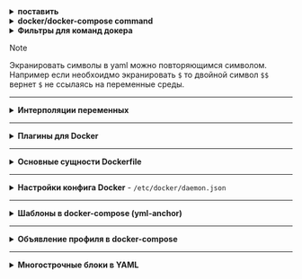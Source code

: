 <details>
  <summary><b>поставить</b></summary>

___

  <details>
    <summary><b>ubuntu version < 24.04.2</b></summary>

-
    ```
    sudo curl -fsSL https://download.docker.com/linux/ubuntu/gpg -o /etc/apt/keyrings/docker.asc
    sudo chmod a+r /etc/apt/keyrings/docker.asc
    ```
- 
    ```
    echo   "deb [arch=$(dpkg --print-architecture) signed-by=/etc/apt/keyrings/docker.asc] https://download.docker.com/linux/ubuntu \
    $(. /etc/os-release && echo "$VERSION_CODENAME") stable" |   sudo tee /etc/apt/sources.list.d/docker.list > /dev/null
    ```
-
    ```
    sudo apt update
    sudo apt-get install docker-ce docker-ce-cli docker-compose containerd.io docker-buildx-plugin docker-compose-plugin
    ```

  </details>

___

  <details>
    <summary><b>Установить alias</b></summary>

  - docker < v.28

    ```
    sudo mv /bin/docker-compose /bin/docker-compose-BACKUP && sudo sh -c "echo 'docker compose "$@"' > docker-compose"
    ```
  - docker >= v.28
    
    ```
    sudo mv /usr/local/bin/docker-compose /usr/local/bin/docker-compose-BACKUP && sudo ln -f -s /usr/libexec/docker/cli-plugins/docker-compose /usr/local/bin/docker-compose
    ```

  </details>

___

</details>

<details>
  <summary><b>docker/docker-compose command</b></summary>

- `docker info` - посмотреть главную конфигу docker (изменение стандартных конфигураций описывается в файле /etc/docker/daemon.json)  
- `docker build` - команда сборки образа docker
  - `-t` - указывает _tag_ собирающегося образа
  - `--force-rm` - удаление промежуточных контейнеров
  - `-m` - установить ограничение памяти
  - `--pull` - всегда пытаться получить последнюю версию родительского образа
  - `--progress=plain` - показать подробный вывод при билде в новой версии докер
- `docker ps` - показывает информацию о всех запущенных контейнерах (включая контейнеры запущенные в docker-compose сценариях)
  - `-a` покажет все контейнеры docker которые не запустились, были завершены, работают в настоящий момент, ... и т.д.
  - `-q` покажет только id контейнеров (полезно для выполнения команды используя конструкции bash как описано ниже)
- `docker pull <docker_image>` - скачивание образа _из DockerHUB_
- `docker image ls` - показывает все скаченные (pull) и собраные (build) образы
- `docker rmi <id_image>` - удаляет выбранный образ по его <id_image>
- `docker run <id_image:tag>` - запускает контейнер из скаченных, либо собранных в системе образов (image)
- `docker volume ls` - покажет все созданные директории для докера
- `docker volume rm <id_volume/name_volime>` - удаляет выбранную директорию либо по его <id_volume> либо по его <name_volume>
- `docker network ls` - покажет все сети созданные для докера
- `docker network rm <id-network/name-nwtwork>` - удаляет выбранную сеть либо по его `<id-network>` либо по его `<name-nwtwork>`
- `docker ps -s --format "table {{.Names}}\t{{.Size}}" | sort -k2 -h -r` покажет сколько занимают памяти контейнеры с выводом по шаблону только имя контейнера и занятую память с сортировкой по убыванию занятой памяти
- `docker rm -f $(docker ps -aq) && docker rmi -f $(docker images -q)` удаляет все образы и контейнеры
- `docker inspect <container_id>` - информация по запущенному контейнеру
  - `--format` с флагом поддерживает шаблоны в формате json для парсинга
  - `docker inspect --format "$(/path/to/tamplate.tpl)"`чтобы удобно распарсить вывод из файла в `docker run` команду. Сам шаблон [ТУТ](https://github.com/Limewax163/docker/blob/main/tamplate/inspect-to-compose.tpl) либо можно взять шаблон из сети, тогда `$(curl -s <url>)`
- `docker login <url:port(if exist)>` - для логина в регистри гитлаба (если в ссылке указан порт, при логине его необходимо указывать)
- `docker exec <flags> <container_name/id> <command>` - подключение к docker с выполнением какой-то определенной команды внутри
  - `-i` - запуск команды в интерактивном режиме
  - `-t` - запуск команды с подключением к терминалу
  - `-u` - вход под определенным пользователем
- `docker cp /path/to/local/file container_id:/path/to/destination` - для копирования файла в контейнер докера
- `docker save -o my-image.tar my-image:latest` - сохранить образ в tar
- `docker load -i my-image.tar` - подгрузить образ из tar в локальную библиотеку докера
___

- `docker-compose up` - поднимает контейнеры из описанного в текущей директории конфига compose
  - `-d` - отвязывает консоль
  - `-f` - явно указать путь и название до конфига .yml (флаг применим к множеству команд где идет взаимодействие с файлом конфигурации compose
- `docker-compose down` - роняет контейнеры из описанного в текущей директории конфига compose
  - `-v` - дополнительно чистит volumes
- `docker-compose start/stop/restart` - запускает/останавливает/перезапускает контейнеры из описанного в текущей директории конфига `docker-compose.yml` (более мягкая перезагрузка нежели down/up)
  - `docker compose start/stop/restart <container_name>` - можно работать с отдельными сервисами явно указав их после команды
- `docker-compose logs <service_name>` - показывает логи контейнеров из композа. Если не указывать <service_name> из композа, покажет логи по всем сервисам композа.
  - `-f` - привязывает консоль к логам
  - `-t` привяжет хостовый таймаут логов
  - `--tail=<number>` покажет последние логи в колличестве `<number>` строк
- `docker-compose ps` - покажет информацию по контейнерам от определенного композа
  - `-a` покажет все контейнеры docker-compose которые не запустились, были завершены, работают в настоящий момент, ... и т.д. 

### О проверке доступности памяти и чистке

- `docker system df` - Посмотреть сколько докер отожрал места, увидеть что докер может потенциально высвободить (отмеченное как устарелое/ненужное/неживое)
- `docker system prune` - Удаляет все ненужное (что мертво и не имеет отношения к работающему стеку)
  - `-a` - более серьезная очистка (возможно удалит данные которые потенциально могли бы использоваться в будущем)
- `docker volume prune` - Чистит мертвые/неиспользуемые volumes
- `docker diff <id_container>` - показывает изменения сделанные в контейнере докера
  > Если изменения производились в замаппленом volume они не будут отражены. Отражаются изменения только которые затронули созданные слои в образе
  - A файл добавлен (Added)
  - C файл изменён (Changed)
  - D файл удалён (Deleted)

</details>

<details>
  <summary><b>Фильтры для команд докера</b></summary>
Если необходимо выдернуть какие-то определенные столбцы можно использовать <code>--format</code> флаг
<details><summary>Варианты</summary>{{.Image}}  {{.ID}}  {{.Image}}  {{.Command}}  {{.RunningFor}}  {{.Status}}  {{.Ports}}  {{.Names}}</details>
На примере образа и имени
<pre><code>❯ docker ps --format "table {{.Image}}\t{{.Names}}" container_id
IMAGE                                                     NAMES
harbor.limewax.ru/limewax/zabbix-nginx-pgsql:7.0          zabbix_dashboard_1
harbor.limewax.ru/limewax/zabbix-server-pgsql:7.0         zabbix_server_1
harbor.limewax.ru/limewax/redis:7.2.5                     zabbix_redis_1
harbor.limewax.ru/limewax/postgres:15                     zabbix_postgres_1</code></pre>

Либо в качестве шаблона можно использовать файл:
<pre><code>❯ docker ps --format "(cat /path/to/tamplate.tpl)" container_id</code></pre>

Можно фильтровать по определенным зависимостям
  - тут вернет все контейнеры со статусом exited
  ```
  docker ps -a --filter "status=exited/running/другие статусы"
  ```

</details>

> [!NOTE]
> Экранировать символы в yaml можно повторяющимся символом. Например если необхоидмо экранировать `$` то двойной символ `$$` вернет `$` не ссылаясь на переменные среды.
___

<details>
  <summary><b>Интерполяции переменных</b></summary>

В docker-compose.yml можно указать переменную, которая будет считываться с учетом определенных условий:

- `${VAR:-default}` - Возвращает `<VAR>` если он существует в файле конфигурации И имеет значение (Пустая переменная не считывается). В остальных случаях используется `<default>`
- `${VAR-default}` - Возвращает `<VAR>` если он существует в файле конфигурации (Может считываться пустая переменная). В остальных случаях используется `<default>`
- `${VAR:?error}` - Возвращает `<VAR>` если он существует в файле конфигурации И имеет значение (Пустая переменная не считывается). В остальных случаях получаем ошибку
- `${VAR?error}` - Возвращает `<VAR>` если он существует в файле конфигурации (Может считываться пустая переменная). В остальных случаях получаем ошибку
- `${VAR:+replacement}`
- `${VAR+replacement}`
</details>

___


<details>
  <summary><b>Плагины для Docker</b></summary>

- `docker plugin install <docker_plugin_url> --alias <plugin_name> --<grant_all_permissions>` - установка плагина (--alias создает короткое имя для применения плагина в конфигурациях докера --grant_all_permission добавляет права для плагина)
- `docker plugin ls` - посмотреть список установленых плагинов
- `docker plugin <disable/enable> <plugin_name>` - включить отключить плагин
- `docker plugin upgrade <plugin_name> <docker_plugin_url> --<some_specified_flags>` - обновление плагина (перед обновлением плагин отключается, затем обновляется, затем включается, затем перезагружается демон докера) 

  <details>
    <summary><b>Loki - Драйвер логирования для Docker</b></summary>

    ```
    docker plugin install grafana/loki-docker-driver:3.3.2-arm64 --alias loki --grant-all-permissions
    ```

  </details>
</details>

___


<details>
  <summary><b>Основные сущности Dockerfile</b></summary>
  
- `FROM` - указать базовый образ на основе которого будет собираться новый
  <details>
    <summary>FROM</summary>
  - `AS base` указывает на главный образ в контексте сборки, далее если в рамках этого докерфайла собирается еще один контейнер можно указать его как `FROM <target>` что будет эквивалентно предидущей сборке (в последних версиях докера стал ругаться на регистр у AS (необходимо использовать верхний регистр чтобы небыло ошибок)

  ```
  Dockerfile
  FROM image:tag AS base
  ...
  FROM base AS <target>
  ```
  В docker-compose в дальнейшем можно указать с какого этапа будет пересобираться контейнер
  ```
  docker-compose.yml
  services:
    app:
      build:
        target: <target>
  ```
    </details>
    
- `LABEL` - описывает метаданные (важные сведения об образе)
- `ENV` - устанавливает постоянные переменные среды в образе
- `RUN` - выполняет команду и создает слой образа
- `COPY` - копирует данные в контейнер
  <details>
  <summary>COPY</summary>
  - Если Dockerfile включает в себя несколько этапов сборки AS/FROM, то можно передать определенные данные через COPY из одной сборки в другую, например:

  ```
  # build stage
  FROM node:14 as build-stage
  ...
  RUN npm run build #Билдятся файлы в определенную папку, например /usr/src/app/dist
  # production stage
  FROM nginx:stable-alpine as production-stage
  COPY --from=build-stage /usr/src/app/dist /usr/share/nginx/html #Из стадии билда забираются статичные файлы для nginx и стартует контейнер nginx с уже готовой сборкой фронта
  ```
  </details>
- `ADD` - более функциональная версия _COPY_
- `CMD` - команда с аргументами. выполняются сразу после запуска контейнера
- `ARG` - передает переменные в сборку (например из docker-compose)
    <details>
  <summary>ARG</summary>
  - В Dockerfile можно указать ARG (например USER) и далее после объявленного ARG в переменную USER можно вызывать ее в контексте сборки как $USER. Подкинуть эту переменную можно из docker-compose файла в котором будет указанно значение для этой переменной (в рамках docker-compose можно так же указать забирать эту переменную из .env объявив в качестве аргумента переменную в .env $USER:

  ```
  .env
  CONTAINER_USER=MY_AWESOME_USER
  ```
  ```
  Dockerfile
  FROM <image>
  ARG CONTAINER_USER
  RUN adduser $CONTAINER_USER
  ```
  ```
  docker-compose.yml
  service:
    nginx:
    build:
      context: /path/to/Dockerfile
      args:
        USER: "${CONTAINER_USER}"
  ...
  ```
  </details>

- `WORKDIR` - задать рабочую директорию
- `EXPOSE` - открыть порт
- `ENTRYPOINT` - команда с аргументами для вызова во время выполнения контейнера
- `VOLUME` - создает точку монтирования для работы с постоянным хранилищем

</details>

___

<details>
  <summary><b>Настройки конфига Docker</b> - <code>/etc/docker/daemon.json</code></summary>
  <pre>
{
    Настройка докера на прием входящих подключений к сокету на хосте "tcp://0.0.0.0:2375" без TLS либо "tcp://0.0.0.0:2375" с TLS (необходимо генерить сертификаты на хосте и добавлять необходимые сертификаты клиенту)
    но это гавно судя по всему не работает, обходной вариант 
    "hosts": ["tcp://0.0.0.0:2375", "unix:///var/run/docker.sock"]
    "data-root": "/data/docker",
    задается рабочая сетка докера. Докер будет нарезать подсети из пула 100.100.0.0/16 (65536 Доступных адресов в сети) и для каждой подсети будет выделять максимум 256 адресов (из них 254 адресов для использования, 1 — адрес сети, 1 — широковещательный адрес) что в итоге позволит иметь 256 подсетей внутри сети 100.100.0.0/16    
    "default-address-pools": [ {"base":"100.100.0.0/16","size":24} ],
    задается адрес шлюза в сеть/из сети докера
    "bip": "100.100.0.1/24",
    настройка недоверенных регистров контейнеров
    "insecure-registries":["registry.gitlab.domain.ru"],
    настройка зеркал для пула контейнеров
    "registry-mirrors": ["https://mirror.gcr.io"],
    "ipv6": false,
    явное указание DNS для docker
    "dns": ["8.8.8.8", "8.8.4.4"],
    если необходимо отправить метрики докера на определенный порт
    "metrics-addr": "0.0.0.0:9323",
    включение экспереминтальных функций
    "experimental": true,
    продолжает работу контейнеров, если демон становится недоступным
    "live-restore": true,
    настройки логирования
    "log-driver": "json-file",
    "log-opts": {
      "max-size": "10m",
      "max-file": "3"
      }
    }
    "features": {
            включается для buildix и сборки мультиплатформенных образов (незабыть про флаг --provenance=false)
            "containerd-snapshotter": false
            включается для buildix и сборки мультиплатформенных образов
            "buildkit": false
    }
}
  </pre>
</details>

___

<details>
  <summary><b>Шаблоны в docker-compose (yml-anchor)</b></summary>

- Указывается шаблон `<x-tamplate>`, затем указывается имя шаблона. В шаблоне может быть сколько угодно сущностей. Затем шаблон вставляется в необходимое место с помощью `<<: *<tamplate_name>`

```
version: <compose_version>

############ tamplate ##############
x-tamplate: &<tamplate_name>
  restart: unless-stopped
  networks:
    - network

#use it with - <<: *<tamplate_name>
####################################

service:
  image: nginx:latest
  <<: *<tamplate_name>
...
```

</details>

___

<details>
  <summary><b>Объявление профиля в docker-compose</b></summary>
> Для каждого сервиса может быть определен профиль. При запуске docker-compose будут подниматься только те сервисы, профиль которых будет указан при запуске (можно указать сразу несколько профилей)
Сервисы будут загружаться если профиль будет указан в `<.env>` 
```<.env>
PROFILE_NAME=production
```
>либо если в команду `<docker-compose>` будет передан флаг с профилем например: `<docker-compose --profile <my_profile> up -d>`


```
  adminer:
    profiles: [production]
    image: adminer
    ports:
      - "8880:8080"
    networks:
      - network
```

</details>

___

<details>
  <summary><b>Многострочные блоки в YAML</b></summary>
Многострочные блоки вызываются через `>` и `|` в дополнении к ним можно использовать несколько сценариев вывода информации из массива строк:

Вывод строк сохраняется как есть (учитываются переходы на новую строку)
```
steps:
  - label: "Build the app"
    key: "build"
    command: |
      echo "--- Install gems"
      bundle install
      echo "--- Build the app"
      bundle exec fastlane build
```
Вывод строк заменяет все переходы на новую строку пробелом в следствии чего все что записанно в данном варианте будет выведено одной строкой.
```
notify:
  - slack:
      channels: ["#build-notifs"]
      message: >
        Your build have failed. You might want to check your
        CI logs for more details about the failure, or ping
        your friendly neighbourhood Infrastructure Engineer
        on call to ask for help.
    if: build.state == "failed"
```
Несколько вариантов использования дополнительных опций и примеры вывода
```
examples:
  clip: >
    This content will end with a LF character
    but not include the final empty lines.
    
    
  strip: >-
    This content will neither contain a trailing LF character
    nor the trailing empty line.
    
  keep: >+
    This content will keep both the LF
    and the trailing empty lines.
    
    
equivalent-output:
  clip: "This content will end with a LF character but not include the final empty lines.\n"
  strip: "This content will neither contain a trailing LF character nor the trailing empty line."
  keep: "This content will keep both the LF and the trailing empty lines.\n\n\n"
```

Дополнительно можно посмотреть представление [`ТУТ`](https://yaml-multiline.info/)

</details>
